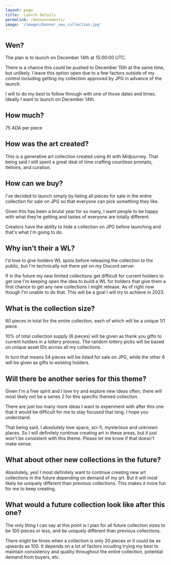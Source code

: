 ```yaml
---
layout: page
title:  Launch Details
permalink: /announcements/
image: '/images/banner_new_collection.jpg'
---
```


## Wen?
The plan is to launch on December 14th at 15:00:00 UTC. 

There is a chance this could be pushed to December 15th at the same time, but unlikely. I leave this option open due to a few factors outside of my control including getting my collection approved by JPG in advance of the launch.

I will to do my best to follow through with one of those dates and times. Ideally I want to launch on December 14th. 

## How much? 
75 ADA per piece

## How was the art created?
This is a generative art collection created using AI with Midjourney. That being said I still spent a great deal of time crafting countless prompts, itetions, and curation. 

## How can we buy? 
I've decided to launch simply by listing all pieces for sale in the entire collection for sale on JPG so that everyone can pick something they like. 

Given this has been a brutal year for so many, I want people to be happy with what they’re getting and tastes of everyone are totally different. 

Creators have the ability to hide a collection on JPG before launching and that's what I'm going to do. 

## Why isn't their a WL? 
I'd love to give holders WL spots before releasing the collection to the public, but I'm technically not there yet on my Discord server. 

If in the future my new limited collections get difficult for current holders to get one I'm keeping open the idea to build a WL for holders that give them a first chance to get any new collections I might release. As of right now though I'm unable to do that. This will be a goal I will try to achieve in 2023.  
## What is the collection size?
60 pieces in total for the entire collection, each of which will be a unique 1/1 piece. 

10% of total collection supply (6 pieces) will be given as thank you gifts to current holders in a lottery process. The random lottery picks will be based on unique asset IDs across all my collections. 

In turn that means 54 pieces will be listed for sale on JPG, while the other 6 will be given as gifts to existing holders.

## Will there be another series for this theme?
Given I'm a free spirit and I love try and explore new ideas often, there will most likely not be a series 2 for this specific themed collection. 

There are just too many more ideas I want to experiment with after this one that it would be difficult for me to stay focused that long. I hope you understand.

That being said, I absolutely love space, sci-fi, mysterious and unknown places. So I will definitely continue creating art in these areas, but it just won't be consistent with this theme. Please let me know if that doesn't make sense. 

## What about other new collections in the future?
Absolutely, yes! I most definitely want to continue creating new art collections in the future depending on demand of my art. But it will most likely be uniquely different than previous collections. This makes it more fun for me to keep creating. 

## What would a future collection look like after this one?
The only thing I can say at this point is I plan for all future collection sizes to be 100 pieces or less, and be uniquely different than previous collections. 

There might be times when a collection is only 20 pieces or it could be as upwards as 100. It depends on a lot of factors incuding trying my best to maintain consistency and quality throughout the entire collection, potential demand from buyers, etc. 







